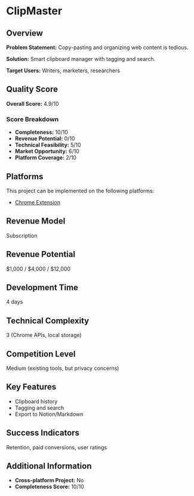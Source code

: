 # ClipMaster

## Overview
**Problem Statement:** Copy-pasting and organizing web content is tedious.

**Solution:** Smart clipboard manager with tagging and search.

**Target Users:** Writers, marketers, researchers

## Quality Score
**Overall Score:** 4.9/10

### Score Breakdown
- **Completeness:** 10/10
- **Revenue Potential:** 0/10
- **Technical Feasibility:** 5/10
- **Market Opportunity:** 6/10
- **Platform Coverage:** 2/10

## Platforms
This project can be implemented on the following platforms:
- [Chrome Extension](./platforms/chrome-extension/)

## Revenue Model
Subscription

## Revenue Potential
$1,000 / $4,000 / $12,000

## Development Time
4 days

## Technical Complexity
3 (Chrome APIs, local storage)

## Competition Level
Medium (existing tools, but privacy concerns)

## Key Features
- Clipboard history
- Tagging and search
- Export to Notion/Markdown

## Success Indicators
Retention, paid conversions, user ratings

## Additional Information
- **Cross-platform Project:** No
- **Completeness Score:** 10/10
